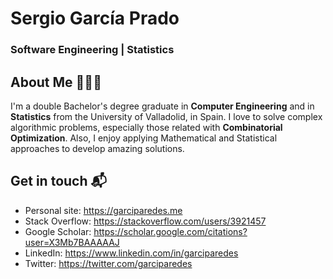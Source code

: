 # Sergio García Prado 
### Software Engineering | Statistics

## About Me 👨🏻‍💻
I'm a double Bachelor's degree graduate in <strong>Computer Engineering</strong> and in <strong>Statistics</strong> from the University of Valladolid, in Spain. I love to solve complex algorithmic problems, especially those related with <strong>Combinatorial Optimization</strong>. Also, I enjoy applying Mathematical and Statistical approaches to develop amazing solutions.
## Get in touch 📬
- Personal site: https://garciparedes.me
- Stack Overflow: https://stackoverflow.com/users/3921457
- Google Scholar: https://scholar.google.com/citations?user=X3Mb7BAAAAAJ
- LinkedIn: https://www.linkedin.com/in/garciparedes
- Twitter: https://twitter.com/garciparedes
